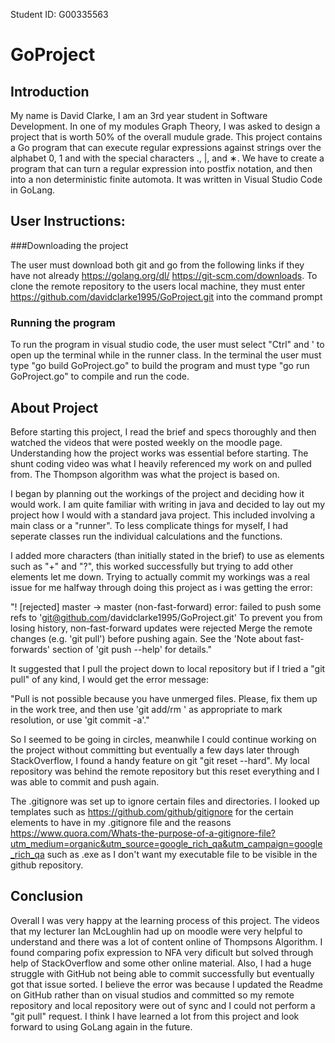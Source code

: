 Student ID: G00335563

# GoProject

## Introduction

My name is David Clarke, I am an 3rd year student in Software Development. In one of my modules Graph Theory, I was asked to design a project that is worth 50% of the overall mudule grade. This project contains a Go program that can execute regular expressions against strings over the alphabet 0, 1 and with the special characters ., |, and ∗. We have to create a program that can turn a regular expression into postfix notation, and then into a non deterministic finite automota. It was written in Visual Studio Code in GoLang. 

## User Instructions:

###Downloading the project

The user must download both git and go from the following links if they have not already  https://golang.org/dl/ https://git-scm.com/downloads.
To clone the remote repository to the users local machine, they must enter https://github.com/davidclarke1995/GoProject.git into the command prompt

### Running the program

To run the program in visual studio code, the user must select "Ctrl" and ' to open up the terminal while in the runner class. In the terminal the user must type "go build GoProject.go" to build the program and must type "go run GoProject.go" to compile and run the code.

## About Project

Before starting this project, I read the brief and specs thoroughly and then watched the videos that were posted weekly on the moodle page. Understanding how the project works was essential before starting. The shunt coding video was what I heavily referenced my work on and pulled from. The Thompson algorithm was what the project is based on. 

I began by planning out the workings of the project and deciding how it would work. I am quite familiar with writing in java and decided to lay out my project how I would with a standard java project. This included involving a main class or a "runner". To less complicate things for myself, I had seperate classes run the individual calculations and the functions.

I added more characters (than initially stated in the brief) to use as elements such as "+" and "?", this worked successfully but trying to add other elements let me down. Trying to actually commit my workings was a real issue for me halfway through doing this project as i was getting the error:

"! [rejected] master -> master (non-fast-forward) error: failed to push some refs to 'git@github.com/davidclarke1995/GoProject.git' To prevent you from losing history, non-fast-forward updates were rejected Merge the remote changes (e.g. 'git pull') before pushing again. See the 'Note about fast-forwards' section of 'git push --help' for details."

It suggested that I pull the project down to local repository but if I tried a "git pull" of any kind, I would get the error message:

"Pull is not possible because you have unmerged files. Please, fix them up in the work tree, and then use 'git add/rm ' as appropriate to mark resolution, or use 'git commit -a'."

So I seemed to be going in circles, meanwhile I could continue working on the project without committing but eventually a few days later through StackOverflow, I found a handy feature on git "git reset --hard". My local repository was behind the remote repository but this reset everything and I was able to commit and push again. 

The .gitignore was set up to ignore certain files and directories. I looked up templates such as https://github.com/github/gitignore for the certain elements to have in my .gitignore file and the reasons https://www.quora.com/Whats-the-purpose-of-a-gitignore-file?utm_medium=organic&utm_source=google_rich_qa&utm_campaign=google_rich_qa such as .exe as I don't want my executable file to be visible in the github repository.

## Conclusion

Overall I was very happy at the learning process of this project. The videos that my lecturer Ian McLoughlin had up on moodle were very helpful to understand and there was a lot of content online of Thompsons Algorithm. I found comparing pofix expression to NFA very dificult but solved through help of StackOverflow and some other online material. Also, I had a huge struggle with GitHub not being able to commit successfully but eventually got that issue sorted. I believe the error was because I updated the Readme on GitHub rather than on visual studios and committed so my remote repository and local repository were out of sync and I could not perform a "git pull" request. I think I have learned a lot from this project and look forward to using GoLang again in the future. 

